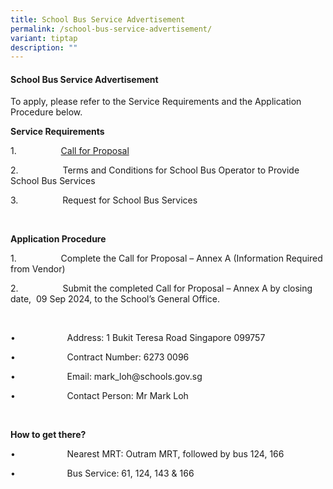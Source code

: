 ```yaml
---
title: School Bus Service Advertisement
permalink: /school-bus-service-advertisement/
variant: tiptap
description: ""
---
```

<h4><strong>School Bus Service Advertisement</strong></h4>
<p>To apply, please refer to the Service Requirements and the Application
Procedure below.</p>
<p><strong>Service Requirements</strong>
</p>
<p>1.&nbsp;&nbsp;&nbsp;&nbsp;&nbsp;&nbsp;&nbsp;&nbsp;&nbsp;&nbsp;&nbsp;&nbsp;&nbsp;&nbsp;&nbsp;&nbsp;&nbsp;
<a href="/files/2024 files/26082024_1__Call_for_Proposals__For_Single_Bus_Service___004_.pdf" rel="noopener noreferrer nofollow" target="_blank">Call for Proposal</a>
</p>
<p>2.&nbsp;&nbsp;&nbsp;&nbsp;&nbsp;&nbsp;&nbsp;&nbsp;&nbsp;&nbsp;&nbsp;&nbsp;&nbsp;&nbsp;&nbsp;&nbsp;&nbsp;
Terms and Conditions for School Bus Operator to Provide School Bus Services</p>
<p>3.&nbsp;&nbsp;&nbsp;&nbsp;&nbsp;&nbsp;&nbsp;&nbsp;&nbsp;&nbsp;&nbsp;&nbsp;&nbsp;&nbsp;&nbsp;&nbsp;&nbsp;
Request for School Bus Services</p>
<p>&nbsp;</p>
<p><strong>Application Procedure</strong>
</p>
<p>1.&nbsp;&nbsp;&nbsp;&nbsp;&nbsp;&nbsp;&nbsp;&nbsp;&nbsp;&nbsp;&nbsp;&nbsp;&nbsp;&nbsp;&nbsp;&nbsp;&nbsp;
Complete the Call for Proposal – Annex A (Information Required from Vendor)</p>
<p>2.&nbsp;&nbsp;&nbsp;&nbsp;&nbsp;&nbsp;&nbsp;&nbsp;&nbsp;&nbsp;&nbsp;&nbsp;&nbsp;&nbsp;&nbsp;&nbsp;&nbsp;
Submit the completed Call for Proposal – Annex A by closing date, &nbsp;09
Sep 2024, to the School’s General Office.</p>
<p>&nbsp;</p>
<p>•&nbsp;&nbsp;&nbsp;&nbsp;&nbsp;&nbsp;&nbsp;&nbsp;&nbsp;&nbsp;&nbsp;&nbsp;&nbsp;&nbsp;&nbsp;&nbsp;&nbsp;&nbsp;&nbsp;&nbsp;
Address: 1 Bukit Teresa Road Singapore 099757</p>
<p>•&nbsp;&nbsp;&nbsp;&nbsp;&nbsp;&nbsp;&nbsp;&nbsp;&nbsp;&nbsp;&nbsp;&nbsp;&nbsp;&nbsp;&nbsp;&nbsp;&nbsp;&nbsp;&nbsp;&nbsp;
Contract Number: 6273 0096</p>
<p>•&nbsp;&nbsp;&nbsp;&nbsp;&nbsp;&nbsp;&nbsp;&nbsp;&nbsp;&nbsp;&nbsp;&nbsp;&nbsp;&nbsp;&nbsp;&nbsp;&nbsp;&nbsp;&nbsp;&nbsp;
Email: <a rel="noopener noreferrer nofollow" target="_blank">mark_loh@schools.gov.sg</a>
</p>
<p>•&nbsp;&nbsp;&nbsp;&nbsp;&nbsp;&nbsp;&nbsp;&nbsp;&nbsp;&nbsp;&nbsp;&nbsp;&nbsp;&nbsp;&nbsp;&nbsp;&nbsp;&nbsp;&nbsp;&nbsp;
Contact Person: Mr Mark Loh</p>
<p>&nbsp;</p>
<p><strong>How to get there?</strong>
</p>
<p>•&nbsp;&nbsp;&nbsp;&nbsp;&nbsp;&nbsp;&nbsp;&nbsp;&nbsp;&nbsp;&nbsp;&nbsp;&nbsp;&nbsp;&nbsp;&nbsp;&nbsp;&nbsp;&nbsp;&nbsp;
Nearest MRT: Outram MRT, followed by bus 124, 166</p>
<p>•&nbsp;&nbsp;&nbsp;&nbsp;&nbsp;&nbsp;&nbsp;&nbsp;&nbsp;&nbsp;&nbsp;&nbsp;&nbsp;&nbsp;&nbsp;&nbsp;&nbsp;&nbsp;&nbsp;&nbsp;
Bus Service: 61, 124, 143 &amp; 166</p>